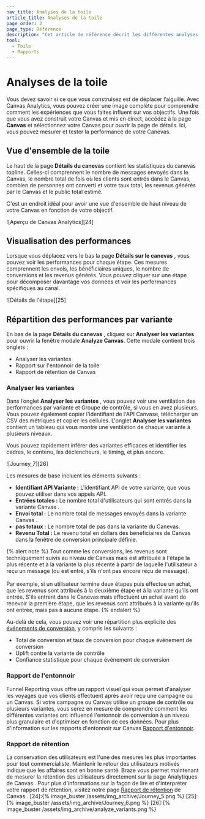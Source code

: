 ```yaml
---
nav_title: Analyses de la toile
article_title: Analyses de la toile
page_order: 2
page_type: Référence
description: "Cet article de référence décrit les différentes analyses et rapports que vous pouvez tirer parti pour comprendre les performances de votre Canvas."
tool:
  - Toile
  - Rapports
---
```


# Analyses de la toile

Vous devez savoir si ce que vous construisez est de déplacer l’aiguille. Avec Canvas Analytics, vous pouvez créer une image complète pour comprendre comment les expériences que vous faites influent sur vos objectifs. Une fois que vous avez construit votre Canvas et mis en direct, accédez à la page **Canvas** et sélectionnez votre Canvas pour ouvrir la page de détails. Ici, vous pouvez mesurer et tester la performance de votre Canevas.

## Vue d'ensemble de la toile

Le haut de la page **Détails du canevas** contient les statistiques du canevas topline. Celles-ci comprennent le nombre de messages envoyés dans le Canvas, le nombre total de fois où les clients sont entrés dans le Canvas, combien de personnes ont converti et votre taux total, les revenus générés par le Canvas et le public total estimé.

C'est un endroit idéal pour avoir une vue d'ensemble de haut niveau de votre Canvas en fonction de votre objectif.

!\[Aperçu de Canvas Analytics\]\[24\]

## Visualisation des performances

Lorsque vous déplacez vers le bas la page **Détails sur le canevas** , vous pouvez voir les performances pour chaque étape. Ces mesures comprennent les envois, les bénéficiaires uniques, le nombre de conversions et les revenus générés. Vous pouvez cliquer sur une étape pour décomposer davantage vos données et voir les performances spécifiques au canal.

!\[Détails de l'étape\]\[25\]

## Répartition des performances par variante

En bas de la page **Détails du canevas** , cliquez sur **Analyser les variantes** pour ouvrir la fenêtre modale **Analyze Canvas**. Cette modale contient trois onglets :

- Analyser les variantes
- Rapport sur l'entonnoir de la toile
- Rapport de rétention de Canvas

### Analyser les variantes

Dans l’onglet **Analyser les variantes** , vous pouvez voir une ventilation des performances par variante et Groupe de contrôle, si vous en avez plusieurs. Vous pouvez également copier l'identifiant de l'API Canvase, télécharger un CSV des métriques et copier les cellules. L'onglet **Analyser les variantes** contient un tableau qui vous montre une ventilation de chaque variante à plusieurs niveaux.

Vous pouvez rapidement inférer des variantes efficaces et identifier les cadres, le contenu, les déclencheurs, le timing, et plus encore.

!\[Journey_7\]\[26\]

Les mesures de base incluent les éléments suivants :

- **Identifiant API Variante :** L'identifiant API de votre variante, que vous pouvez utiliser dans vos appels API.
- **Entrées totales :** Le nombre total d'utilisateurs qui sont entrés dans la variante Canvas .
- **Envoi total :** Le nombre total de messages envoyés dans la variante Canvas .
- **pas totaux :** Le nombre total de pas dans la variante du Canevas.
- **Revenu Total :** Le revenu total en dollars des bénéficiaires de Canvas dans la fenêtre de conversion principale définie.

{% alert note %}
Tout comme les conversions, les revenus sont techniquement suivis au niveau de Canvas mais est attribuée à l'étape la plus récente et à la variante la plus récente à partir de laquelle l'utilisateur a reçu un message (ou est entré, s'ils n'ont pas encore reçu de message).<br><br> Par exemple, si un utilisateur termine deux étapes puis effectue un achat, que les revenus sont attribués à la deuxième étape et à la variante qu'ils ont entrée. S'ils entrent dans le Canevas mais effectuent un achat avant de recevoir la première étape, que les revenus sont attribués à la variante qu'ils ont entrée, mais pas à aucune étape.
{% endalert %}

Au-delà de cela, vous pouvez voir une répartition plus explicite des [événements de conversion]({{site.baseurl}}/user_guide/engagement_tools/campaigns/building_campaigns/conversion_events/), y compris les suivants :

- Total de conversion et taux de conversion pour chaque événement de conversion
- Uplift contre la variante de contrôle
- Confiance statistique pour chaque événement de conversion

### Rapport de l'entonnoir

Funnel Reporting vous offre un rapport visuel qui vous permet d'analyser les voyages que vos clients effectuent après avoir reçu une campagne ou un Canvas. Si votre campagne ou Canvas utilise un groupe de contrôle ou plusieurs variantes, vous serez en mesure de comprendre comment les différentes variantes ont influencé l'entonnoir de conversion à un niveau plus granulaire et d'optimiser en fonction de ces données. Pour plus d'information sur les rapports d'entonnoir sur Canvas [Rapport d'entonnoir][2].

### Rapport de rétention

La conservation des utilisateurs est l'une des mesures les plus importantes pour tout commercialiste. Maintenir le retour des utilisateurs motivés indique que les affaires sont en bonne santé. Braze vous permet maintenant de mesurer la rétention des utilisateurs directement sur la page Analytiques de Canvas . Pour plus d'informations sur la façon de lire et d'interpréter votre rapport de rétention, visitez notre page [Rapport de rétention][1] de Canvas .
[24]:{% image_buster /assets/img_archive/Journey_5.png %} [25]:{% image_buster /assets/img_archive/Journey_6.png %} [26]:{% image_buster /assets/img_archive/analyze_variants.png %}

[1]: {{site.baseurl}}/user_guide/engagement_tools/canvas/retention_reports/
[2]: {{site.baseurl}}/user_guide/engagement_tools/canvas/canvas_funnel_reports/
